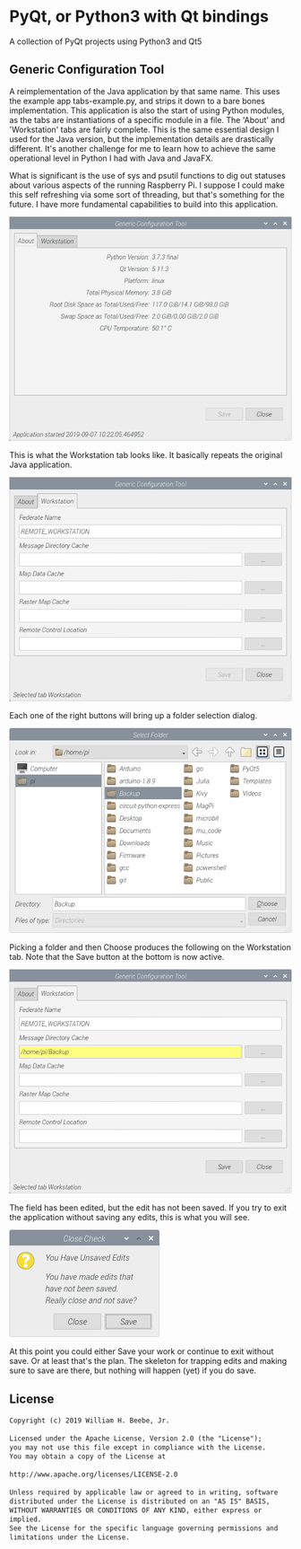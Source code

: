 # PyQt, or Python3 with Qt bindings

A collection of PyQt projects using Python3 and Qt5

## Generic Configuration Tool

A reimplementation of the Java application by that same name. This uses the
example app tabs-example.py, and strips it down to a bare bones implementation.
This application is also the start of using Python modules, as the tabs are instantiations
of a specific module in a file. The 'About' and 'Workstation' tabs are fairly complete.
This is the same essential design I used for the Java version, but the implementation
details are drastically different. It's another challenge for me to learn how to achieve
the same operational level in Python I had with Java and JavaFX.

What is significant is the use of sys and psutil functions to dig out statuses about
various aspects of the running Raspberry Pi. I suppose I could make this self refreshing
via some sort of threading, but that's something for the future. I have more fundamental
capabilities to build into this application.

![Generic Configuration Tool](https://github.com/wbeebe/pyqt/blob/master/screenshots/GenericConfigurationTool-About.png)

This is what the Workstation tab looks like. It basically repeats the original Java application.

![Generic Configuration Tool - Workstation](https://github.com/wbeebe/pyqt/blob/master/screenshots/GenericConfigurationTool-Workstation.png)

Each one of the right buttons will bring up a folder selection dialog.

![Workstation Folder Selection Dialog](https://github.com/wbeebe/pyqt/blob/master/screenshots/GenericConfigurationTool-Workstation-Select.png)

Picking a folder and then Choose produces the following on the Workstation tab.
Note that the Save button at the bottom is now active.

![Workstation Field Edited](https://github.com/wbeebe/pyqt/blob/master/screenshots/GenericConfigurationTool-Workstation-Edited.png)

The field has been edited, but the edit has not been saved. If you try to exit the application without
saving any edits, this is what you will see.

![Exit with Save Dialog](https://github.com/wbeebe/pyqt/blob/master/screenshots/GenericConfigurationTool-ExitDialog.png)

At this point you could either Save your work or continue to exit without save.
Or at least that's the plan. The skeleton for trapping edits and making sure to
save are there, but nothing will happen (yet) if you do save.

## License

    Copyright (c) 2019 William H. Beebe, Jr.

    Licensed under the Apache License, Version 2.0 (the "License");
    you may not use this file except in compliance with the License.
    You may obtain a copy of the License at

    http://www.apache.org/licenses/LICENSE-2.0

    Unless required by applicable law or agreed to in writing, software
    distributed under the License is distributed on an "AS IS" BASIS,
    WITHOUT WARRANTIES OR CONDITIONS OF ANY KIND, either express or implied.
    See the License for the specific language governing permissions and
    limitations under the License.
